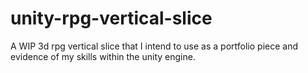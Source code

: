 # unity-rpg-vertical-slice
A WIP 3d rpg vertical slice that I intend to use as a portfolio piece and evidence of my skills within the unity engine.
